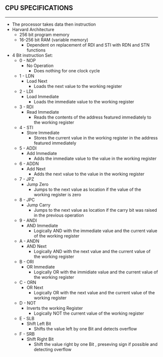 CPU SPECIFICATIONS
-
---

 - The processor takes data then instruction
 - Harvard Architecture
	 - 256 bit program memory
	 - 16-256 bit RAM (variable memory)
		 - Dependent on replacement of RDI and STI with RDN and STN functions
 - 4 Bit instruction Set:
	 - 0 - NOP
		 - No Operation
			 - Does nothing for one clock cycle
	 - 1 - LDN
		 - Load Next
			 - Loads the next value to the working register
	 - 2 - LDI
		 - Load Immediate
			 - Loads the immediate value to the working register
	 - 3 - RDI
		 - Read Immediate
			 - Reads the contents of the address featured immediately to the working register
	 - 4 - STI
		 - Store Immediate
			 - Stores the current value in the working register in the address featured immediately
	 - 5 - ADDI
		 - Add Immediate
			 - Adds the immediate value to the value in the working register
	 - 6 - ADDN
		 - Add Next
			 - Adds the next value to the value in the working register
	 - 7 - JPZ
		 - Jump Zero
			 - Jumps to the next value as location if the value of the working register is zero
	 - 8 - JPC
		 - Jump Carry
			 - Jumps to the next value as location if the carry bit was raised in the previous operation
	 - 9 - ANDI
		 - AND Immediate
			 - Logically AND with the immediate value and the current value of the working register
	 - A - ANDN
		 - AND Next
			 - Logically AND with the next value and the current value of the working register
	 - B - ORI
		 - OR Immediate
			 - Logically OR with the immidiate value and the current value of the working register
	 - C - ORN
		 - OR Next
			 - Logically OR with the next value and the current value of the working register
	 - D - NOT
		 - Inverts the working Register
			 - Logically NOT the current value of the working register
	 - E - SLB
		 - Shift Left Bit
			 - Shifts the value left by one Bit and detects overflow
	 - F - SRB
		 - Shift Right Bit
			 - Shift the value right by one Bit , preseving sign if possible and detecting overflow
